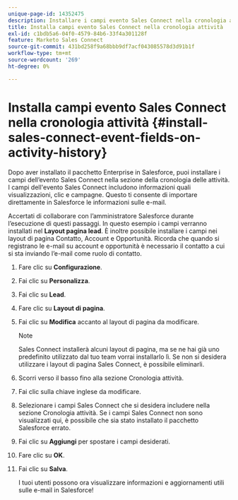 ```yaml
---
unique-page-id: 14352475
description: Installare i campi evento Sales Connect nella cronologia attività - Documentazione Marketo - Documentazione del prodotto
title: Installa campi evento Sales Connect nella cronologia attività
exl-id: c1bdb5a6-04f0-4579-84b6-33f4a301128f
feature: Marketo Sales Connect
source-git-commit: 431bd258f9a68bbb9df7acf043085578d3d91b1f
workflow-type: tm+mt
source-wordcount: '269'
ht-degree: 0%

---
```


# Installa campi evento Sales Connect nella cronologia attività {#install-sales-connect-event-fields-on-activity-history}

Dopo aver installato il pacchetto Enterprise in Salesforce, puoi installare i campi dell’evento Sales Connect nella sezione della cronologia delle attività. I campi dell&#39;evento Sales Connect includono informazioni quali visualizzazioni, clic e campagne. Questo ti consente di importare direttamente in Salesforce le informazioni sulle e-mail.

Accertati di collaborare con l’amministratore Salesforce durante l’esecuzione di questi passaggi. In questo esempio i campi verranno installati nel **Layout pagina lead**. È inoltre possibile installare i campi nei layout di pagina Contatto, Account e Opportunità. Ricorda che quando si registrano le e-mail su account e opportunità è necessario il contatto a cui si sta inviando l’e-mail come ruolo di contatto.

1. Fare clic su **Configurazione**.
1. Fai clic su **Personalizza**.
1. Fai clic su **Lead**.
1. Fare clic su **Layout di pagina**.
1. Fai clic su **Modifica** accanto al layout di pagina da modificare.

   >[!NOTE]
   >
   >Sales Connect installerà alcuni layout di pagina, ma se ne hai già uno predefinito utilizzato dal tuo team vorrai installarlo lì. Se non si desidera utilizzare i layout di pagina Sales Connect, è possibile eliminarli.

1. Scorri verso il basso fino alla sezione Cronologia attività.
1. Fai clic sulla chiave inglese da modificare.
1. Selezionare i campi Sales Connect che si desidera includere nella sezione Cronologia attività. Se i campi Sales Connect non sono visualizzati qui, è possibile che sia stato installato il pacchetto Salesforce errato.
1. Fai clic su **Aggiungi** per spostare i campi desiderati.
1. Fare clic su **OK**.
1. Fai clic su **Salva**.

   I tuoi utenti possono ora visualizzare informazioni e aggiornamenti utili sulle e-mail in Salesforce!
